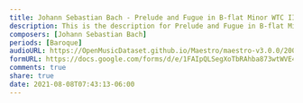 ```yaml
---
title: Johann Sebastian Bach - Prelude and Fugue in B-flat Minor WTC II (1)
description: This is the description for Prelude and Fugue in B-flat Minor WTC II by Johann Sebastian Bach
composers: [Johann Sebastian Bach]
periods: [Baroque]
audioURL: https://OpenMusicDataset.github.io/Maestro/maestro-v3.0.0/2008/MIDI-Unprocessed_03_R1_2008_01-04_ORIG_MID--AUDIO_03_R1_2008_wav--1.midi
formURL: https://docs.google.com/forms/d/e/1FAIpQLSegXoTbRAhba873wtWVE4hHtzWX4qH8DSn8aoR0RoS3yNXX3A/viewform
comments: true
share: true
date: 2021-08-08T07:43:13-06:00
---
```

